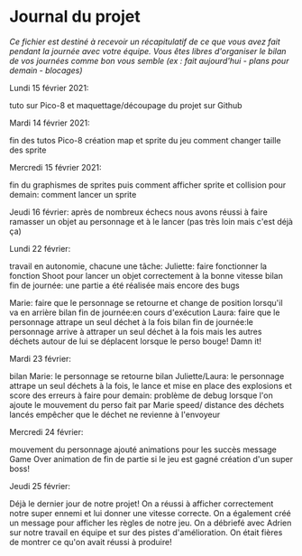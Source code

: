 # Journal du projet

*Ce fichier est destiné à recevoir un récapitulatif de ce que vous avez fait pendant la journée avec votre équipe. Vous êtes libres d'organiser le bilan de vos journées comme bon vous semble (ex : fait aujourd'hui - plans pour demain - blocages)*

Lundi 15 février 2021: 

 tuto sur Pico-8 et maquettage/découpage du projet sur Github

Mardi 14 février 2021: 

 fin des tutos Pico-8
 création map et sprite du jeu
 comment changer taille des sprite 

Mercredi 15 février 2021: 

fin du graphismes de sprites puis comment afficher sprite et collision
pour demain: comment lancer un sprite 

Jeudi 16 février: 
après de nombreux échecs nous avons réussi à faire ramasser un objet au personnage et à le lancer (pas très loin mais c'est déjà ça)

Lundi 22 février: 

travail en autonomie, chacune une tâche: 
Juliette: faire fonctionner la fonction Shoot pour lancer un objet correctement à la bonne vitesse
 bilan fin de journée: une partie a été réalisée mais encore des bugs

Marie: faire que le personnage se retourne et change de position lorsqu'il va en arrière
bilan fin de journée:en cours d'exécution
Laura: faire que le personnage attrape un seul déchet à la fois
bilan fin de journée:le personnage arrive à attraper un seul déchet à la fois mais les autres déchets autour de lui se déplacent lorsque le perso bouge! Damn it! 

Mardi 23 février: 

bilan Marie: le personnage se retourne
bilan Juliette/Laura: le personnage attrape un seul déchets à la fois, le lance et mise en place des explosions
et score des erreurs
à faire pour demain: problème de debug lorsque l'on ajoute le mouvement du perso fait par Marie
speed/ distance des déchets lancés
empêcher que le déchet ne revienne à l'envoyeur

Mercredi 24 février: 

mouvement du personnage ajouté
animations pour les succès 
message Game Over 
animation de fin de partie si le jeu est gagné
création d'un super boss! 

Jeudi 25 février: 

Déjà le dernier jour de notre projet! On a réussi à afficher correctement notre super ennemi et lui donner une vitesse correcte. 
On a également créé un message pour afficher les règles de notre jeu. 
On a débriefé avec Adrien sur notre travail en équipe et sur des pistes d'amélioration. 
On était fières de montrer ce qu'on avait réussi à produire! 

